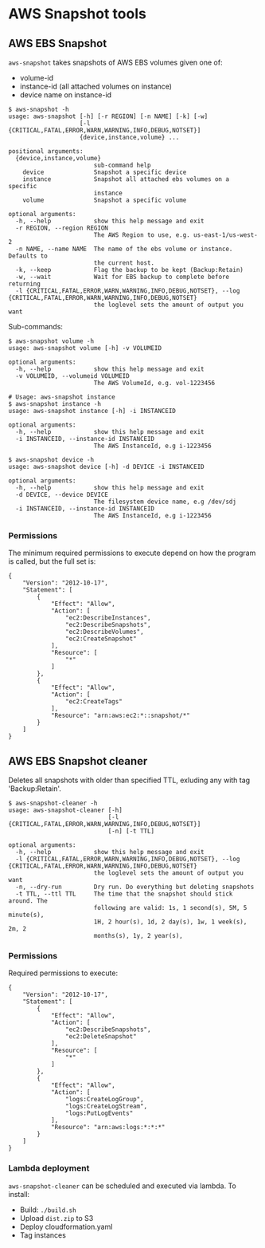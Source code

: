 # AWS Snapshot tools

## AWS EBS Snapshot

`aws-snapshot` takes snapshots of AWS EBS volumes given one of:

* volume-id
* instance-id (all attached volumes on instance)
* device name on instance-id

```
$ aws-snapshot -h
usage: aws-snapshot [-h] [-r REGION] [-n NAME] [-k] [-w]
                    [-l {CRITICAL,FATAL,ERROR,WARN,WARNING,INFO,DEBUG,NOTSET}]
                    {device,instance,volume} ...

positional arguments:
  {device,instance,volume}
                        sub-command help
    device              Snapshot a specific device
    instance            Snapshot all attached ebs volumes on a specific
                        instance
    volume              Snapshot a specific volume

optional arguments:
  -h, --help            show this help message and exit
  -r REGION, --region REGION
                        The AWS Region to use, e.g. us-east-1/us-west-2
  -n NAME, --name NAME  The name of the ebs volume or instance. Defaults to
                        the current host.
  -k, --keep            Flag the backup to be kept (Backup:Retain)
  -w, --wait            Wait for EBS backup to complete before returning
  -l {CRITICAL,FATAL,ERROR,WARN,WARNING,INFO,DEBUG,NOTSET}, --log {CRITICAL,FATAL,ERROR,WARN,WARNING,INFO,DEBUG,NOTSET}
                        the loglevel sets the amount of output you want
```

Sub-commands:

```
$ aws-snapshot volume -h
usage: aws-snapshot volume [-h] -v VOLUMEID

optional arguments:
  -h, --help            show this help message and exit
  -v VOLUMEID, --volumeid VOLUMEID
                        The AWS VolumeId, e.g. vol-1223456
```

```
# Usage: aws-snapshot instance
$ aws-snapshot instance -h
usage: aws-snapshot instance [-h] -i INSTANCEID

optional arguments:
  -h, --help            show this help message and exit
  -i INSTANCEID, --instance-id INSTANCEID
                        The AWS InstanceId, e.g i-1223456
```

```
$ aws-snapshot device -h
usage: aws-snapshot device [-h] -d DEVICE -i INSTANCEID

optional arguments:
  -h, --help            show this help message and exit
  -d DEVICE, --device DEVICE
                        The filesystem device name, e.g /dev/sdj
  -i INSTANCEID, --instance-id INSTANCEID
                        The AWS InstanceId, e.g i-1223456
```

### Permissions
The minimum required permissions to execute depend on how the program is called, but the full set is:

	{
		"Version": "2012-10-17",
		"Statement": [
			{
				"Effect": "Allow",
				"Action": [
					"ec2:DescribeInstances",
					"ec2:DescribeSnapshots",
					"ec2:DescribeVolumes",
					"ec2:CreateSnapshot"
				],
				"Resource": [
					"*"
				]
			},
			{
				"Effect": "Allow",
				"Action": [
					"ec2:CreateTags"
				],
				"Resource": "arn:aws:ec2:*::snapshot/*"
			}
		]
	}

## AWS EBS Snapshot cleaner

Deletes all snapshots with older than specified TTL, exluding any with tag 'Backup:Retain'.

```
$ aws-snapshot-cleaner -h
usage: aws-snapshot-cleaner [-h]
                            [-l {CRITICAL,FATAL,ERROR,WARN,WARNING,INFO,DEBUG,NOTSET}]
                            [-n] [-t TTL]

optional arguments:
  -h, --help            show this help message and exit
  -l {CRITICAL,FATAL,ERROR,WARN,WARNING,INFO,DEBUG,NOTSET}, --log {CRITICAL,FATAL,ERROR,WARN,WARNING,INFO,DEBUG,NOTSET}
                        the loglevel sets the amount of output you want
  -n, --dry-run         Dry run. Do everything but deleting snapshots
  -t TTL, --ttl TTL     The time that the snapshot should stick around. The
                        following are valid: 1s, 1 second(s), 5M, 5 minute(s),
                        1H, 2 hour(s), 1d, 2 day(s), 1w, 1 week(s), 2m, 2
                        months(s), 1y, 2 year(s),
```

### Permissions
Required permissions to execute:

	{
		"Version": "2012-10-17",
		"Statement": [
			{
				"Effect": "Allow",
				"Action": [
					"ec2:DescribeSnapshots",
					"ec2:DeleteSnapshot"
				],
				"Resource": [
					"*"
				]
			},
			{
				"Effect": "Allow",
				"Action": [
					"logs:CreateLogGroup",
					"logs:CreateLogStream",
					"logs:PutLogEvents"
				],
				"Resource": "arn:aws:logs:*:*:*"
			}
		]
	}

### Lambda deployment
`aws-snapshot-cleaner` can be scheduled and executed via lambda. To install:

* Build: `./build.sh`
* Upload `dist.zip` to S3
* Deploy cloudformation.yaml
* Tag instances

